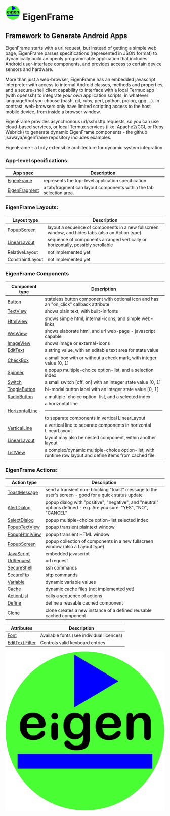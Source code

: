 # ![Alt](web/res/icon/mipmap-mdpi/ic_launcher_round.png "eigenframe") EigenFrame
## Framework to Generate Android Apps

EigenFrame starts with a url request, but instead of getting a simple web page, 
EigenFrame parses specifications (represented in JSON format) to dynamically build an openly programmable application that 
includes Android user-interface components, and provides access to certain device sensors and hardware.  

More than just a web-browser, EigenFrame has an embedded javascript interpreter with access to internal Android classes,
methods and properties, and a secure-shell client capability to interface with a local Termux app (with openssh)
to integrate *your own* application scripts, in whatever language/tool you choose (bash, git, ruby, perl, python, prolog, gpg ...).
In contrast, web-browsers only have limited scripting access to the host mobile device, from inside a browser window.  

EigenFrame provides asynchronous url/ssh/sftp requests, so you can use cloud-based services, or local Termux services 
(like: Apache2/CGI, or Ruby Webrick) to generate dynamic EigenFrame components - the github jsawaya/eigenframe repository includes examples. 
 
EigenFrame - a truly extensible architecture for dynamic system integration.

### App-level specifications:

App spec | Description 
-------------- | ----------- 
[EigenFrame](./web/docs/EigenFrame.md)  | represents the top-level application specification 
[EigenFragment](./web/docs/EigenFragment.md)  | a tab/fragment can layout components within the tab selection area. 


### EigenFrame Layouts:

Layout type | Description 
----------- | ----------- 
[PopupScreen](./web/docs/PopupScreen.md) | layout a sequence of components in a new fullscreen window, and hides tabs (also an Action type) 
[LinearLayout](./web/docs/LinearLayout.md)  | sequence of components arranged vertically or horizontally, possibly scrollable 
RelativeLayout | not implemented yet 
ConstraintLayout | not implemented yet 

### EigenFrame Components

Component type | Description 
-------------- | ----------- 
[Button](./web/docs/Button.md)  | stateless button component with optional icon and has an "on_click" callback attribute  
[TextView](./web/docs/TextView.md)  | shows plain text, with built-in fonts 
[HtmlView](./web/docs/HtmlView.md)  | shows simple html, internal-icons, and simple web-links 
[WebView](./web/docs/WebView.md)  | shows elaborate html, and url web-page  - javascript capable 
[ImageView](./web/docs/ImageView.md)  | shows image or external-icons 
[EditText](./web/docs/EditText.md) | a string value, with an editable text area for state value 
[CheckBox](./web/docs/CheckBox.md) | a small box with or without a check mark, with integer value [0, 1] 
[Spinner](./web/docs/Spinner.md) | a popup multiple-choice option-list, and a selection index 
[Switch](./web/docs/Switch.md) | a small switch [off, on] with an integer state value [0, 1] 
[ToggleButton](./web/docs/ToggleButton.md) | bi-modal button label with an integer state value [0, 1] 
[RadioButton](./web/docs/RadioButton.md) | a multiple-choice option-list, and a selected index 
[HorizontalLine](./web/docs/HorizontalLine.md) | a horizontal line <hr/> to separate components in vertical LinearLayout 
[VerticalLine](./web/docs/VerticalLine.md) | a vertical line to separate components in horizontal LinearLayout 
[LinearLayout](./web/docs/LinearLayout.md)  | layout may also be nested component, within another layout 
[ListView](./web/docs/ListView.md) | a complex/dynamic multiple-choice option-list, with runtime row layout and define items from cached file 

### EigenFrame Actions:

Action type | Description
----------- | ----------- 
[ToastMessage](./web/docs/ToastMessage.md) | send a transient non-blocking "toast" message to the user's screen - good for a quick status update 
[AlertDialog](./web/docs/AlertDialog.md) | popup dialog with "positive", "negative", and "neutral" options defined - e.g. Are you sure: "YES", "NO", "CANCEL" 
[SelectDialog](./web/docs/SelectDialog.md) | popup multiple-choice option-list selected index
[PopupTextView](./web/docs/PopupTextView.md) | popup transient plaintext window
[PopupHtmlView](./web/docs/PopupHtmlView.md) | popup transient HTML window 
[PopupScreen](./web/docs/PopupScreen.md) | popup collection of components in a new fullscreen window (also a Layout type)
[JavaScript](./web/docs/JavaScript.md) | embedded javascript  
[UrlRequest](./web/docs/UrlRequest.md) | url request 
[SecureShell](./web/docs/SecureShell.md) | ssh commands 
[SecureFtp](./web/docs/SecureShell.md) | sftp commands 
[Variable](./web/docs/Variable.md) | dynamic variable values 
[Cache](./web/docs/Cache.md) | dynamic cache files (not implemented yet)
[ActionList](./web/docs/ActionList.md) | calls a sequence of actions 
[Define](./web/docs/Define.md) | define a reusable cached component 
[Clone](./web/docs/Clone.md) | clone creates a new instance of a defined reusable cached component 

Attributes | Description
---------- | ----------- 
[Font](./web/docs/font.md) | Available fonts (see individual licences)
[EditText Filter](./web/docs/EditText-filter.md) | Controls valid keyboard entries


![Alt](web/res/eigenframe.png "eigenframe")

